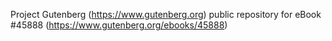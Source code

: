 Project Gutenberg (https://www.gutenberg.org) public repository for eBook #45888 (https://www.gutenberg.org/ebooks/45888)
